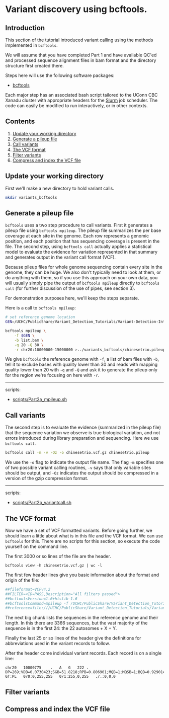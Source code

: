 # Variant discovery using bcftools. 

## Introduction

This section of the tutorial introduced variant calling using the methods implemented in `bcftools`. 

We will assume that you have completed Part 1 and have available QC'ed and processed sequence alignment files in bam format and the directory structure first created there. 

Steps here will use the following software packages:

- [bcftools](http://www.htslib.org/doc/bcftools.html)

Each major step has an associated bash script tailored to the UConn CBC Xanadu cluster with appropriate headers for the [Slurm](https://slurm.schedmd.com/documentation.html) job scheduler. The code can easily be modified to run interactively, or in other contexts. 

## Contents
  
1.    [ Update your working directory ](#Update-your-working-directory)  
2.    [ Generate a pileup file ](#Generate-a-pileup-file)  
3.    [ Call variants ](#Call-variants)  
4.    [ The VCF format ](#The-VCF-format)  
5.    [ Filter variants ](#Filter-variants)  
6.    [ Compress and index the VCF file ](#Compress-and-index-the-VCF-file)  


## Update your working directory

First we'll make a new directory to hold variant calls. 

```bash
mkdir variants_bcftools
```

## Generate a pileup file

`bcftools` uses a two step procedure to call variants. First it generates a pileup file using `bcftools mpileup`. The pileup file summarizes the per base coverage at each site in the genome. Each row represents a genomic position, and each position that has sequencing coverage is present in the file. The second step, using `bcftools call` actually applies a statistical model to evaluate the evidence for variation represented in that summary and generates output in the variant call format (VCF). 

Because pileup files for whole genome sequencing contain every site in the genome, they can be huge. We also don't typically need to look at them, or do anything with them, so if you use this approach on your own data, you will usually simply pipe the output of `bcftools mpileup` directly to `bcftools call` (for further discussion of the use of pipes, see section 3). 

For demonstration purposes here, we'll keep the steps separate. 

Here is a call to `bcftools mpileup`:

```bash
# set reference genome location
GEN=/UCHC/PublicShare/Variant_Detection_Tutorials/Variant-Detection-Introduction-GATK_all/resources_all/Homo_sapiens_assembly38.fasta

bcftools mpileup \
	-f $GEN \
	-b list.bam \
	-q 20 -Q 30 \
	-r chr20:10000000-15000000 >../variants_bcftools/chinesetrio.pileup
```

We give `bcftools` the reference genome with `-f`, a list of bam files with `-b`, tell it to exclude bases with quality lower than 30 and reads with mapping quality lower than 20 with `-q` and `-Q` and ask it to generate the pileup only for the region we're focusing on here with `-r`. 

___
scripts:
- [scripts/Part2a_mpileup.sh](scripts/Part2a_mpileup.sh)

## Call variants

The second step is to evaluate the evidence (summarized in the pileup file) that the sequence variation we observe is true biological variation, and not errors introduced during library preparation and sequencing. Here we use `bcftools call`. 

```bash
bcftools call -m -v -Oz -o chinesetrio.vcf.gz chinesetrio.pileup
```

We use the `-o` flag to indicate the output file name. The flag `-m` specifies one of two possible variant calling routines, `-v` says that only variable sites should be output, and `-Oz` indicates the output should be compressed in a version of the gzip compression format. 

___
scripts:
- [scripts/Part2b_variantcall.sh](scripts/Part2b_variantcall.sh)


## The VCF format

Now we have a set of VCF formatted variants. Before going further, we should learn a little about what is in this file and the VCF format. We can use `bcftools` for this. There are no scripts for this section, so execute the code yourself on the command line. 

The first 3000 or so lines of the file are the header. 

`bcftools view -h chinesetrio.vcf.gz | wc -l`

The first few header lines give you basic information about the format and origin of the file:

```bash
##fileformat=VCFv4.2
##FILTER=<ID=PASS,Description="All filters passed">
##bcftoolsVersion=1.6+htslib-1.6
##bcftoolsCommand=mpileup -f /UCHC/PublicShare/Variant_Detection_Tutorials/Variant-Detection-Introduction-GATK_all/resources_all/Homo_sapiens_assembly38.fasta -b list.bam -q 20 -Q 30 -r chr20:10000000-15000000
##reference=file:///UCHC/PublicShare/Variant_Detection_Tutorials/Variant-Detection-Introduction-GATK_all/resources_all/Homo_sapiens_assembly38.fasta
```
The next big chunk lists the sequences in the reference genome and their length. In this there are 3366 sequences, but the vast majority of the sequence is in the first 24: the 22 autosomes + X + Y. 

Finally the last 25 or so lines of the header give the definitions for abbreviations used in the variant records to follow. 

After the header come individual variant records. Each record is on a single line:

```
chr20	10000775	.	A	G	222	.	DP=269;VDB=0.0730423;SGB=51.8218;RPB=0.806901;MQB=1;MQSB=1;BQB=0.929014;MQ0F=0;ICB=0.3;HOB=0.125;AC=1;AN=4;DP4=105,74,27,22;MQ=60	GT:PL	0/0:0,255,255	0/1:255,0,255	./.:0,0,0
```

## Filter variants


## Compress and index the VCF file


